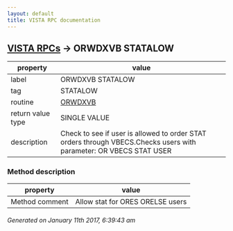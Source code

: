 ```yaml
---
layout: default
title: VISTA RPC documentation
---
```




## [VISTA RPCs](TableOfContent.md) &#8594; ORWDXVB STATALOW 

 property | value 
--- | --- 
 label | ORWDXVB STATALOW
 tag | STATALOW
 routine | [ORWDXVB](http://code.osehra.org/dox/Routine_ORWDXVB_source.html)
 return value type | SINGLE VALUE
 description | Check to see if user is allowed to order STAT orders through VBECS.Checks users with parameter: OR VBECS STAT USER


### Method description

 property | value 
--- | --- 
 Method comment | Allow stat for ORES ORELSE users




 ###### Generated on January 11th 2017, 6:39:43 am